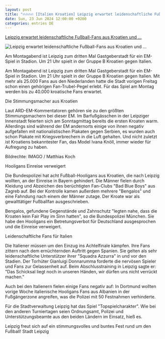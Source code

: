 ```yaml
---
layout: post
title: "🔥🔥🔥🔥 [Italien Kroatien] Leipzig erwartet leidenschaftliche Fußball-Fans aus Kroatien und ..."
date: Sun, 23 Jun 2024 12:00:00 +0200
categories: entries DE
---
```

[Leipzig erwartet leidenschaftliche Fußball-Fans aus Kroatien und ...](https://www.mdr.de/nachrichten/sachsen/leipzig/leipzig-leipzig-land/fussball-em-spiel-kroatien-italien-100.html)

![Leipzig erwartet leidenschaftliche Fußball-Fans aus Kroatien und ...](https://cdn.mdr.de/nachrichten/sachsen/leipzig/leipzig-leipzig-land/em-fussball-italienische-fans-102_v-variantBig16x9_wm-true_zc-ecbbafc6.jpg?version=3628)

Am Montagabend ist Leipzig zum dritten Mal Gastgeberstadt für ein EM-Spiel in Stadion. Um 21 Uhr spielt in der Gruppe B Kroatien gegen Italien.

Am Montagabend ist Leipzig zum dritten Mal Gastgeberstadt für ein EM-Spiel in Stadion. Um 21 Uhr spielt in der Gruppe B Kroatien gegen Italien. Mit mehr als 25.000 Fans aus den Niederlanden hatte die Stadt vorigen Freitag schon einen gehörigen Fan-Trubel-Pegel erlebt. Für das Spiel am Montag werden bis zu 40.000 kroatische Fans erwartet.

Die Stimmungsmacher aus Kroatien

Laut ARD-EM-Kommentatoren gehören sie zu den größten Stimmungsmachern bei dieser EM. Im Barfußgässchen in der Leipziger Innenstadt feierten sich am Sonntagmittag bereits die ersten Kroaten warm. Allerdings sind während der EM andernorts einige von ihnen negativ aufgefallen mit nationalistischen Plakaten gegen Serbien, es wurden auch schon Plakate mit Kriegsverbrechern in die Luft gehalten. Und nicht zuletzt ist Kroatiens bekanntester Fan, das Model Ivana Knöll, immer wieder für Aufregung zu haben.

Bildrechte: IMAGO / Matthias Koch

Hooligans Einreise verweigert

Die Bundespolizei hat acht Fußball-Hooligans aus Kroatien, die nach Leipzig wollten, an der Einreise in Bayern gehindert. Die Männer fielen durch Kleidung und Abzeichen des berüchtigten Fan-Clubs "Bad Blue Boys" aus Zagreb auf. Bei der Kontrolle kamen außerdem mehrere "Bengalos" und eine Fahndung nach einem der Männer zutage. Der Kroate war als gewalttätiger Fußballfan ausgeschrieben.

Bengalos, gefundene Gegenstände und Zahnschutz "legten nahe, dass die Kroaten kein Fair Play im Sinn hatten", so die Bundespolizei München. Sie habe den Hooligans ein Betretungsverbot für Deutschland ausgesprochen und die Einreise verweigert.

Leidenschaftliche Fans für Italien

Die Italiener müssen um den Einzug ins Achtelfinale kämpfen. Ihre Fans zittern nach dem ernüchternden Auftritt gegen Spanien. Sie gelten als sehr leidenschaftliche Unterstützer ihrer "Squadra Azzurra" in und vor den Stadien. Der Torhüter Gianluigi Donnarumma forderte die nervösen Spieler und Fans zur Gelassenheit auf. Beim Abschlusstraining in Leipzig sagte er: "Das Schicksal liegt noch in unseren Händen, wir dürfen uns nicht verrückt machen."

Auch bei den Italienern fielen einige Fans negativ auf: In Dortmund wollten vorige Woche italienische Hooligans Fans aus Albanien in der Fußgängerzone angreifen, was die Polizei mit 50 Festnahmen verhinderte.

Für die Stadtverwaltung Leipzig hat das Spiel "Topspielcharakter". Wie bei den anderen Turniertagen seien Ordnungsamt, Polizei und Unterstützungsbeamte aus den beiden Ländern im Einsatz, hieß es.

Leipzig freut sich auf ein stimmungsvolles und buntes Fest rund um den Fußball! Stadt Leipzig

